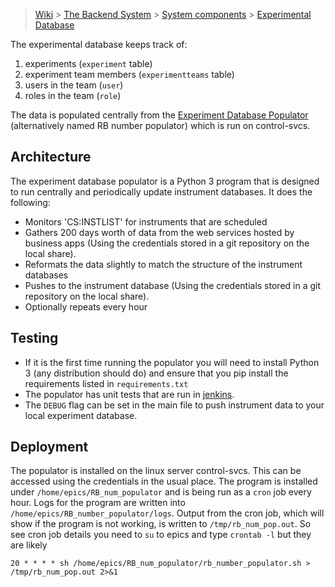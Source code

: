 > [Wiki](Home) > [The Backend System](The-Backend-System) > [System components](System-components) > [Experimental Database](Experimental-Database)

The experimental database keeps track of:

1. experiments (`experiment` table)
1. experiment team members (`experimentteams` table)
1. users in the team  (`user`)
1. roles in the team  (`role`)

The data is populated centrally from the [Experiment Database Populator](https://github.com/ISISComputingGroup/ExperimentDatabasePopulator) (alternatively named RB number populator) which is run on control-svcs.

## Architecture

The experiment database populator is a Python 3 program that is designed to run centrally and periodically update instrument databases. It does the following: 
* Monitors 'CS:INSTLIST' for instruments that are scheduled
* Gathers 200 days worth of data from the web services hosted by business apps (Using the credentials stored in a git repository on the local share).
* Reformats the data slightly to match the structure of the instrument databases
* Pushes to the instrument database (Using the credentials stored in a git repository on the local share).
* Optionally repeats every hour

## Testing

* If it is the first time running the populator you will need to install Python 3 (any distribution should do) and ensure that you pip install the requirements listed in `requirements.txt`
* The populator has unit tests that are run in [jenkins](http://epics-jenkins.isis.rl.ac.uk/job/Experiment_Database_Populator/). 
* The `DEBUG` flag can be set in the main file to push instrument data to your local experiment database.

## Deployment

The populator is installed on the linux server control-svcs. This can be accessed using the credentials in the usual place. The program is installed under `/home/epics/RB_num_populator` and is being run as a `cron` job every hour. Logs for the program are written into `/home/epics/RB_number_populator/logs`. Output from the cron job, which will show if the program is not working, is written to `/tmp/rb_num_pop.out`. So see cron job details you need to `su` to epics and type `crontab -l` but they are likely
```
20 * * * * sh /home/epics/RB_num_populator/rb_number_populator.sh > /tmp/rb_num_pop.out 2>&1
```
